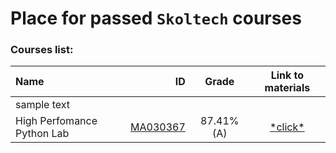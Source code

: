 # Place for passed **``Skoltech``** courses

### Courses list:
 Name| ID | Grade | Link to materials |
:----------- |-----------: | :-----------: | :-----------: |
| sample text|
High Perfomance Python Lab|[MA030367](http://files.skoltech.ru/data/edu/syllabuses/2021/MA030367.pdf?v=isslh1)		|87.41% (A)| [\*click\*](HPPython/)| 

